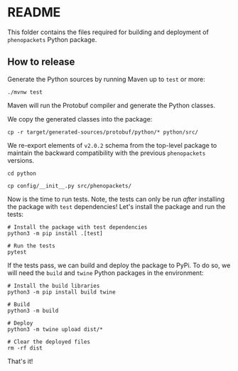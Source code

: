 # README

This folder contains the files required for building and deployment of `phenopackets` Python package.

## How to release

Generate the Python sources by running Maven up to `test` or more:

```shell
./mvnw test
```

Maven will run the Protobuf compiler and generate the Python classes.

We copy the generated classes into the package:

```shell
cp -r target/generated-sources/protobuf/python/* python/src/
```

We re-export elements of `v2.0.2` schema from the top-level package to maintain the backward compatibility 
with the previous `phenopackets` versions.

```shell
cd python

cp config/__init__.py src/phenopackets/
```

Now is the time to run tests. Note, the tests can only be run *after* installing the package with `test` dependencies!
Let's install the package and run the tests:

```shell
# Install the package with test dependencies
python3 -m pip install .[test]

# Run the tests
pytest
```

If the tests pass, we can build and deploy the package to PyPi. 
To do so, we will need the `build` and `twine` Python packages in the environment:

```shell
# Install the build libraries
python3 -m pip install build twine

# Build
python3 -m build

# Deploy
python3 -m twine upload dist/*

# Clear the deployed files
rm -rf dist 
```

That's it!